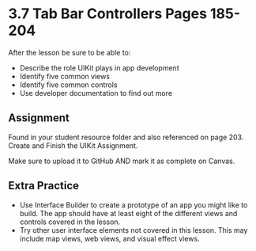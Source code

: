 # 3.7 Tab Bar Controllers Pages 185-204 #

After the lesson be sure to be able to:
- Describe the role UIKit plays in app development
- Identify five common views
- Identify five common controls
- Use developer documentation to find out more

## Assignment ##

Found in your student resource folder and also referenced on page 203. Create and Finish the UIKit Assignment.

Make sure to upload it to GitHub AND mark it as complete on Canvas.

## Extra Practice ##

- Use Interface Builder to create a prototype of an app you might like to build. The app should have at least eight of the different views and controls covered in the lesson.
- Try other user interface elements not covered in this lesson. This may include map views, web views, and visual effect views.
